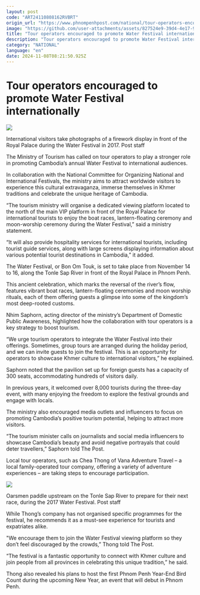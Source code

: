 ```yaml
---
layout: post
code: "ART24110808162RVBRT"
origin_url: "https://www.phnompenhpost.com/national/tour-operators-encouraged-to-promote-water-festival-internationally-"
image: "https://github.com/user-attachments/assets/827524e9-39d4-4e17-98db-1ef233777765"
title: "Tour operators encouraged to promote Water Festival internationally"
description: "​​Tour operators encouraged to promote Water Festival internationally ​"
category: "NATIONAL"
language: "en"
date: 2024-11-08T08:21:50.925Z
---
```


# Tour operators encouraged to promote Water Festival internationally

![](https://pppenglish.sgp1.digitaloceanspaces.com/image/main/202411/8_11_2024_img_1622.jpg)

International visitors take photographs of a firework display in front of the Royal Palace during the Water Festival in 2017. Post staff

The Ministry of Tourism has called on tour operators to play a stronger role in promoting Cambodia’s annual Water Festival to international audiences.

In collaboration with the National Committee for Organizing National and International Festivals, the ministry aims to attract worldwide visitors to experience this cultural extravaganza, immerse themselves in Khmer traditions and celebrate the unique heritage of Cambodia.

“The tourism ministry will organise a dedicated viewing platform located to the north of the main VIP platform in front of the Royal Palace for international tourists to enjoy the boat races, lantern-floating ceremony and moon-worship ceremony during the Water Festival,” said a ministry statement.

“It will also provide hospitality services for international tourists, including tourist guide services, along with large screens displaying information about various potential tourist destinations in Cambodia,” it added.

The Water Festival, or Bon Om Touk, is set to take place from November 14 to 16, along the Tonle Sap River in front of the Royal Palace in Phnom Penh. 

This ancient celebration, which marks the reversal of the river’s flow, features vibrant boat races, lantern-floating ceremonies and moon worship rituals, each of them offering guests a glimpse into some of the kingdom’s most deep-rooted customs.

Nhim Saphorn, acting director of the ministry’s Department of Domestic Public Awareness, highlighted how the collaboration with tour operators is a key strategy to boost tourism. 

“We urge tourism operators to integrate the Water Festival into their offerings. Sometimes, group tours are arranged during the holiday period, and we can invite guests to join the festival. This is an opportunity for operators to showcase Khmer culture to international visitors,” he explained.

Saphorn noted that the pavilion set up for foreign guests has a capacity of 300 seats, accommodating hundreds of visitors daily.

In previous years, it welcomed over 8,000 tourists during the three-day event, with many enjoying the freedom to explore the festival grounds and engage with locals.

The ministry also encouraged media outlets and influencers to focus on promoting Cambodia’s positive tourism potential, helping to attract more visitors. 

“The tourism minister calls on journalists and social media influencers to showcase Cambodia’s beauty and avoid negative portrayals that could deter travellers,” Saphorn told The Post.

Local tour operators, such as Chea Thong of Vana Adventure Travel – a local family-operated tour company, offering a variety of adventure experiences – are taking steps to encourage participation. 

![](https://github.com/user-attachments/assets/aac08312-62c4-421d-8840-3059b46aeaa3)

Oarsmen paddle upstream on the Tonle Sap River to prepare for their next race, during the 2017 Water Festival. Post staff

While Thong’s company has not organised specific programmes for the festival, he recommends it as a must-see experience for tourists and expatriates alike. 

"We encourage them to join the Water Festival viewing platform so they don’t feel discouraged by the crowds,” Thong told The Post. 

“The festival is a fantastic opportunity to connect with Khmer culture and join people from all provinces in celebrating this unique tradition,” he said.

Thong also revealed his plans to host the first Phnom Penh Year-End Bird Count during the upcoming New Year, an event that will debut in Phnom Penh.